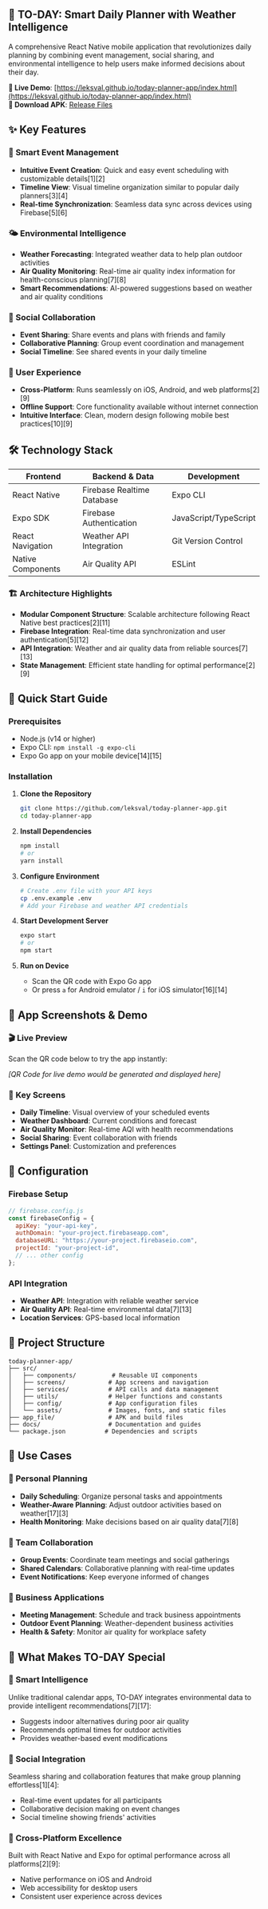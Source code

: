 ## 🌟 TO-DAY: Smart Daily Planner with Weather Intelligence  

A comprehensive React Native mobile application that revolutionizes daily planning by combining event management, social sharing, and environmental intelligence to help users make informed decisions about their day.

**🔗 Live Demo**: [https://leksval.github.io/today-planner-app/index.html](https://leksval.github.io/today-planner-app/index.html)  
**📱 Download APK**: [Release Files](https://github.com/leksval/today-planner-app/tree/master/today-planner-app/app_file)

## ✨ Key Features

### 📅 Smart Event Management
- **Intuitive Event Creation**: Quick and easy event scheduling with customizable details[1][2]
- **Timeline View**: Visual timeline organization similar to popular daily planners[3][4]
- **Real-time Synchronization**: Seamless data sync across devices using Firebase[5][6]

### 🌤️ Environmental Intelligence
- **Weather Forecasting**: Integrated weather data to help plan outdoor activities
- **Air Quality Monitoring**: Real-time air quality index information for health-conscious planning[7][8]
- **Smart Recommendations**: AI-powered suggestions based on weather and air quality conditions

### 👥 Social Collaboration  
- **Event Sharing**: Share events and plans with friends and family
- **Collaborative Planning**: Group event coordination and management
- **Social Timeline**: See shared events in your daily timeline

### 🎯 User Experience
- **Cross-Platform**: Runs seamlessly on iOS, Android, and web platforms[2][9]
- **Offline Support**: Core functionality available without internet connection
- **Intuitive Interface**: Clean, modern design following mobile best practices[10][9]

## 🛠 Technology Stack

| **Frontend** | **Backend & Data** | **Development** |
|--------------|-------------------|-----------------|
| React Native | Firebase Realtime Database | Expo CLI |
| Expo SDK | Firebase Authentication | JavaScript/TypeScript |
| React Navigation | Weather API Integration | Git Version Control |
| Native Components | Air Quality API | ESLint |

### 🏗 Architecture Highlights
- **Modular Component Structure**: Scalable architecture following React Native best practices[2][11]
- **Firebase Integration**: Real-time data synchronization and user authentication[5][12]
- **API Integration**: Weather and air quality data from reliable sources[7][13]
- **State Management**: Efficient state handling for optimal performance[2][9]

## 🚀 Quick Start Guide

### Prerequisites
- Node.js (v14 or higher)
- Expo CLI: `npm install -g expo-cli`
- Expo Go app on your mobile device[14][15]

### Installation

1. **Clone the Repository**
   ```bash
   git clone https://github.com/leksval/today-planner-app.git
   cd today-planner-app
   ```

2. **Install Dependencies**
   ```bash
   npm install
   # or
   yarn install
   ```

3. **Configure Environment**
   ```bash
   # Create .env file with your API keys
   cp .env.example .env
   # Add your Firebase and weather API credentials
   ```

4. **Start Development Server**
   ```bash
   expo start
   # or
   npm start
   ```

5. **Run on Device**
   - Scan the QR code with Expo Go app
   - Or press `a` for Android emulator / `i` for iOS simulator[16][14]

## 📱 App Screenshots & Demo

### 🎬 Live Preview
Scan the QR code below to try the app instantly:

*[QR Code for live demo would be generated and displayed here]*

### 📸 Key Screens
- **Daily Timeline**: Visual overview of your scheduled events
- **Weather Dashboard**: Current conditions and forecast
- **Air Quality Monitor**: Real-time AQI with health recommendations  
- **Social Sharing**: Event collaboration with friends
- **Settings Panel**: Customization and preferences

## 🔧 Configuration

### Firebase Setup
```javascript
// firebase.config.js
const firebaseConfig = {
  apiKey: "your-api-key",
  authDomain: "your-project.firebaseapp.com",
  databaseURL: "https://your-project.firebaseio.com",
  projectId: "your-project-id",
  // ... other config
};
```

### API Integration
- **Weather API**: Integration with reliable weather service
- **Air Quality API**: Real-time environmental data[7][13]
- **Location Services**: GPS-based local information

## 📂 Project Structure

```
today-planner-app/
├── src/
│   ├── components/          # Reusable UI components
│   ├── screens/            # App screens and navigation
│   ├── services/           # API calls and data management
│   ├── utils/              # Helper functions and constants
│   ├── config/             # App configuration files
│   └── assets/             # Images, fonts, and static files
├── app_file/               # APK and build files
├── docs/                   # Documentation and guides
└── package.json           # Dependencies and scripts
```

## 🎯 Use Cases

### 👤 Personal Planning
- **Daily Scheduling**: Organize personal tasks and appointments
- **Weather-Aware Planning**: Adjust outdoor activities based on weather[17][3]
- **Health Monitoring**: Make decisions based on air quality data[7][8]

### 👥 Team Collaboration  
- **Group Events**: Coordinate team meetings and social gatherings
- **Shared Calendars**: Collaborative planning with real-time updates
- **Event Notifications**: Keep everyone informed of changes

### 🏢 Business Applications
- **Meeting Management**: Schedule and track business appointments
- **Outdoor Event Planning**: Weather-dependent business activities
- **Health & Safety**: Monitor air quality for workplace safety

## 🌟 What Makes TO-DAY Special

### 🧠 Smart Intelligence
Unlike traditional calendar apps, TO-DAY integrates environmental data to provide intelligent recommendations[7][17]:
- Suggests indoor alternatives during poor air quality
- Recommends optimal times for outdoor activities
- Provides weather-based event modifications

### 🤝 Social Integration
Seamless sharing and collaboration features that make group planning effortless[1][4]:
- Real-time event updates for all participants
- Collaborative decision making on event changes
- Social timeline showing friends' activities

### 📱 Cross-Platform Excellence
Built with React Native and Expo for optimal performance across all platforms[2][9]:
- Native performance on iOS and Android
- Web accessibility for desktop users
- Consistent user experience across devices
